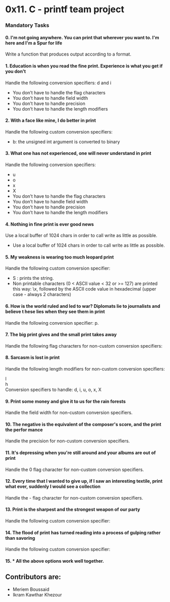 <h1>0x11. C - printf team project</h1>

<h3>Mandatory Tasks</h3>

<h4>0. I'm not going anywhere. You can print that wherever you want to. I'm here and I'm
a Spur for life</h4>                                                               
<p>Write a function that produces output according to a format.</p>                      
                                                                                    
                                                                                    
<h4>1. Education is when you read the fine print. Experience is what you get if you don't</h4>
<p> Handle the following conversion specifiers: d and i</p>
   
- You don’t have to handle the flag characters
- You don’t have to handle field width
- You don’t have to handle precision
- You don’t have to handle the length modifiers

<h4>2. With a face like mine, I do better in print</h4>                                      
<p>Handle the following custom conversion specifiers:</p> 

- b: the unsigned int argument is converted to binary
                                                                                    
<h4>3. What one has not experienced, one will never understand in print</h4>               
<p>Handle the following conversion specifiers:</p>

- u
- o
- x
- X
- You don’t have to handle the flag characters
- You don’t have to handle field width
- You don’t have to handle precision
- You don’t have to handle the length modifiers
                                                                                    
<h4>4. Nothing in fine print is ever good news</h4>
<p>Use a local buffer of 1024 chars in order to call write as little as possible.</p>

- Use a local buffer of 1024 chars in order to call write as little as possible.
                                                                                    
<h4>5. My weakness is wearing too much leopard print </h4>                                   
<p>Handle the following custom conversion specifier: </p>

- S : prints the string.
- Non printable characters (0 < ASCII value < 32 or >= 127) are printed this way: \x, followed by the ASCII code value in hexadecimal (upper case - always 2 characters)
                                                                                    
<h4>6. How is the world ruled and led to war? Diplomats lie to journalists and believe t
hese lies when they see them in print</h4>                                  
Handle the following conversion specifier: p.                                       
                                                                                    
<h4>7. The big print gives and the small print takes away </h4>                              
Handle the following flag characters for non-custom conversion specifiers:          
                                                                                    
<h4>8. Sarcasm is lost in print </h4>                                                        
Handle the following length modifiers for non-custom conversion specifiers:         
                                                                                    
l                                                                                   
h                                                                                   
Conversion specifiers to handle: d, i, u, o, x, X                                   
                                                                                    
<h4>9. Print some money and give it to us for the rain forests</h4>                          
Handle the field width for non-custom conversion specifiers.                        
                                                                                    
<h4>10. The negative is the equivalent of the composer's score, and the print the perfor mance </h4>                                                                            
Handle the precision for non-custom conversion specifiers.       
<h4>11. It's depressing when you're still around and your albums are out of print</h4>    
Handle the 0 flag character for non-custom conversion specifiers.                   
                                                                                    
<h4>12. Every time that I wanted to give up, if I saw an interesting textile, print what
 ever, suddenly I would see a collection  </h4>                                         
Handle the - flag character for non-custom conversion specifiers.                   
                                                                                    
<h4>13. Print is the sharpest and the strongest weapon of our party </h4>                  
Handle the following custom conversion specifier:                                   
                                                                                    
<h4>14. The flood of print has turned reading into a process of gulping rather than savoring </h4>
 Handle the following custom conversion specifier:                                   
                                                                                    
<h4>15. * All the above options work well together. </h4>

<h2>Contributors are:</h2>

 - Meriem Boussaid
 - Ikram Kawthar Khezour
